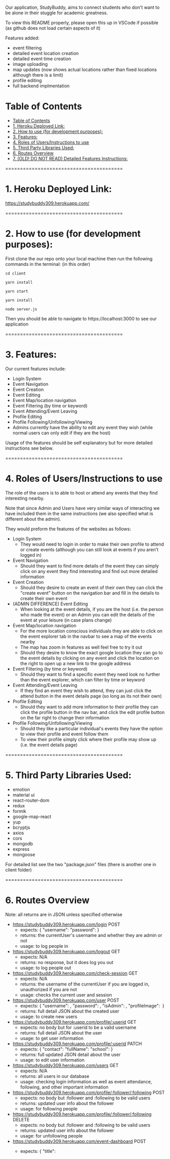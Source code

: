 Our application, StudyBuddy, aims to connect students who don't want to be alone in their stuggle for academic greatness. 

To view this README properly, please open this up in VSCode if possible (as github does not load certain aspects of it)

Features added:
- event filtering
- detailed event location creation
- detailed event time creation
- image uploading
- map updates (now shows actual locations rather than fixed locations although there is a limit)
- profile editing
- full backend implmentation

# Table of Contents
- [Table of Contents](#table-of-contents)
- [1. Heroku Deployed Link:](#1-heroku-deployed-link)
- [2. How to use (for development purposes):](#2-how-to-use-for-development-purposes)
- [3. Features:](#3-features)
- [4. Roles of Users/Instructions to use](#4-roles-of-usersinstructions-to-use)
- [5. Third Party Libraries Used:](#5-third-party-libraries-used)
- [6. Routes Overview](#6-routes-overview)
- [7. (OLD! DO NOT READ) Detailed Features Instructions:](#7-old-do-not-read-detailed-features-instructions)

========================================

# 1. Heroku Deployed Link: 

https://studybuddy309.herokuapp.com/

========================================
# 2. How to use (for development purposes):

First clone the our repo onto your local machine
then run the following commands in the terminal: (in this order)

    cd client

    yarn install
    
    yarn start

    yarn install

    node server.js

Then you should be able to navigate to https://localhost:3000 to see our application

========================================

# 3. Features:

Our current features include:
- Login System
- Event Navigation
- Event Creation
- Event Editing
- Event Map/location navigation
- Event Filtering (by time or keyword)
- Event Attending/Event Leaving
- Profile Editing
- Profile Following/Unfollowing/Viewing
- Admins currently have the ability to edit any event they wish (while normal users can only edit if they are the host)
   
Usage of the features should be self explanatory but for more detailed instructions
see below.

========================================

# 4. Roles of Users/Instructions to use

The role of the users is to able to host or attend any events that they find interesting nearby. 

Note that since Admin and Users have very similar ways of interacting we have included them in the same instructions (we also specified what is different about the admin).

They would preform the features of the websites as follows:

- Login System
  - They would need to login in order to make their own profile to attend or create events (although you can still look at events if you aren't logged in)
- Event Navigation
  - Should they want to find more details of the event they can simply click on any event they find interesting and find out more detailed information
- Event Creation
  - Should they desire to create an event of their own they can click the "create event" button on the navigation bar and fill in the details to create their own event
- (ADMIN DIFFERENCE) Event Editing
  - When looking at the event details, if you are the host (i.e. the person who made the event) or an Admin you can edit the details of the event at your leisure (in case plans change)
- Event Map/location navigation
  - For the more location conscious individuals they are able to click on the event explorer tab in the navbar to see a map of the events nearby
  - The map has zoom in features as well feel free to try it out
  - Should they desire to know the exact google location they can go to the event details by clicking on any event and click the location on the right to open up a new link to the google address
- Event Filtering (by time or keyword)
  - Should they want to find a specific event they need look no further than the event explorer, which can filter by time or keyword
- Event Attending/Event Leaving
  - If they find an event they wish to attend, they can just click the attend button in the event details page (so long as its not their own)
- Profile Editing
  - Should they want to add more information to their profile they can click the profile button in the nav bar, and click the edit profile button on the far right to change their information
- Profile Following/Unfollowing/Viewing
  - Should they like a particular individual's events they have the option to view their profile and event follow them
  - To view their profile simply click where their profile may show up (i.e. the event details page)

========================================

# 5. Third Party Libraries Used:

- emotion
- material ui
- react-router-dom
- redux
- formik
- google-map-react
- yup
- bcryptjs
- axios
- cors
- mongodb
- express
- mongoose

For detailed list see the two "package.json" files (there is another one in client folder)

========================================
# 6. Routes Overview

Note: all returns are in JSON unless specified otherwise

- https://studybuddy309.herokuapp.com/login POST
  - expects: { 
        "username": <username>
        "password": <password> 
    } 
  - returns: the currentUser's username and whether they are admin or not
  - usage: to log people in
- https://studybuddy309.herokuapp.com/logout GET
  - expects: N/A
  - returns: no response, but it does log you out
  - usage: to log people out
- https://studybuddy309.herokuapp.com/check-session GET
  - expects: N/A
  - returns: the username of the currentUser if you are logged in, unauthorized if you are not
  - usage: checks the current user and session
- https://studybuddy309.herokuapp.com/user POST
  - expects: {
      "username": <username>,
      "password": <password>,
      "isAdmin": <true or false>,
      "profileImage": <image> 
    }
  - returns: full detail JSON about the created user
  - usage: to create new users
- https://studybuddy309.herokuapp.com/profile/:userid GET
  - expects: no body but for :userid to be a valid username
  - returns: full detail JSON about the user
  - usage: to get user information
- https://studybuddy309.herokuapp.com/profile/:userid PATCH
  - expects: {
      "contact": <contact details>
      "fullName": <fullName>
      "school": <userSchool>
    }
  - returns: full updated JSON detail about the user
  - usage: to edit user information
- https://studybuddy309.herokuapp.com/users GET
  - expects: N/A
  - returns: all users in our database
  - usage: checking login information as well as event attendance, following, and other important information 
- https://studybuddy309.herokuapp.com/profile/:follower/:following POST
  - expects: no body but :follower and :following to be valid users
  - returns: updated user info about the follower
  - usage: for following people
- https://studybuddy309.herokuapp.com/profile/:follower/:following DELETE
  - expects: no body but :follower and :following to be valid users
  - returns: updated user info about the follower
  - usage: for unfollowing people
- https://studybuddy309.herokuapp.com/event-dashboard POST
  - expects: {
	  "title": <title>,
    "description": <description>,
    "location": <location>,
    "maxSpots": <number of spots>,
    "date": <date>,
    "image": <image>
}
  note: our image uses a custom image database, for postman, try to create the event without the image
    you can see how it works via inspect element -> network -> payload, when creating an event

  - returns: full updated JSON detail about the event
  - usage: to create events
- https://studybuddy309.herokuapp.com/event-dashboard GET
  - expects: N/A
  - returns: all event information in database
  - usage: querying events for filtering and other important tasks
- https://studybuddy309.herokuapp.com/event-dashboard/:eventid GET
  - expects: no body but :eventid to be a valid eventid
  - returns: full details about the event
  - usage: displaying events
- https://studybuddy309.herokuapp.com/event-dashboard/:eventID PATCH
  - expects: expects: {
    "title": <title>,
    "description": <description>,
    "host": <host>
    "location": <location>,
    "maxSpots": <number of spots>,
    "date": <date>,
    }
  - returns: full updated event information
  - usage: editing event/updating event information
- https://studybuddy309.herokuapp.com/event-dashboard/:eventid DELETE
  - expects: no body but :eventid to be a valid eventid
  - returns: full details about the event deleted
  - usage: deleting events
- https://studybuddy309.herokuapp.com/event-dashboard/:eventID/attend POST
  - expects:{
    "attendee": <attendee ID>
  }
  - returns: full details about the updated event
  - usage: for users attending events
- https://studybuddy309.herokuapp.com/event-dashboard/:eventID/unattend DELETE
  - expects:{
    "attendee": <attendee ID>
  }
  - returns: full details about the updated event
  - usage: for users unattending events

  
========================================



# 7. (OLD! DO NOT READ) Detailed Features Instructions:

- Login System
    1. Click the Login Button on the top right
    2. You may sign in with {admin:admin} or {user:user}
        - if you wish to create your own account click the switch to sign up button
        - You may create a user or admin account (admin account creation only for demonstration purposes)
        - Note: do not refresh as that will delete the state
- Event Navigation
    1. Click the "Event Explorer" tab in the navigation bar to see all events
    2. You may click on an event to view its details
- Event Creation
    1. Once logged in click the "Create Event" tab in the navigation bar
    2. You may create an event by entering all the details and clicking the "Create Event" button 
    in the middle of the page
        - Image uploading relies on backend and has not been fully implemented
- Event Editing
    1. Navigate to an event you currently host (via the event explorer or the homepage)
        - if you are an admin you may edit any event
    2. Click the "edit event" button located under the banner
    3. Now you may edit all the details of the event
    4. Click the "done" button once you're done
- Event Map/location navigation
    1. Navigate to the event explorer
    2. You may click on any of the markers to see its event details
        - You can also hover to see basic info about the event
    3. Should you attend any events the marker will change color to green from black
    4. Should you host any events the marker will be red
- Event Joining/Leaving
    1. Navigate to the details of any event (via event explorer or the homepage)
    2. Click the attend button located under the banner to the right
        - You may see your upcoming events in the homepage
- Profile Editing
    1. Once logged in click the portrait icon located in the nav bar to the left of the logout button
    2. Click the edit button right below the logout button to edit your information
    3. Once finished Click the save button
        - If you dont wish to save you may click the cancel button
        - The delete account button has not been fully implemented yet
- Profile Following/Viewing
    1. For the Following demonstration navigate to the event explorer
    2. Locate the "late night hussle" event
    3. scroll down to the attendee's list
    4. click on user2, notice you will now be able to see their profile
    5. click the follow button on the top right
    6. You will now be able to see them in the following list on your profile
    7. If you wish to unfollow, click the unfollow button in the top right
        - You can navigate to anyone you follow via the following list on your profile
    8. You will now see that the user no longer shows up under following

